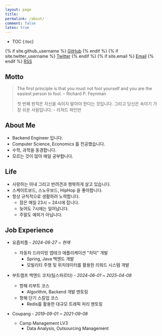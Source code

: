```yaml
---
layout: page
title:
permalink: /about/
comment: false
latex: true
---
```

* TOC
{:toc}

<div class="contact">
{% if site.github_username %}
        <a href="https://github.com/{{ site.github_username }}">GitHub</a>
{% endif %}
{% if site.twitter_username %}
        <a href="https://twitter.com/{{ site.twitter_username }}">Twitter</a>
{% endif %}
{% if site.email %}
        <a href="mailto:{{ site.email }}">Email</a>
{% endif %}
        <a href="{{ "/feed.xml" | prepend: site.baseurl }}">RSS</a>
</div>

## Motto

> The first principle is that you must not fool yourself and you are the easiest person to fool. – Richard P. Feynman
>
> 첫 번째 원칙은 자신을 속이지 말아야 한다는 것입니다. 그리고 당신은 속이기 가장 쉬운 사람입니다. - 리처드 파인만


## About Me

* Backend Engineer 입니다.
* Computer Science, Economics 를 전공했습니다.
* 수학, 과학을 동경합니다.
* 모르는 것이 많아 매일 공부합니다.

## Life

* 사랑하는 아내 그리고 반려견과 행복하게 살고 있습니다.
* 스케이트보드, 스노우보드, HipHop 을 좋아합니다.
* 항상 규칙적으로 생활하려 노력합니다.
    * 잠은 매일 23시 ~ 24시에 잡니다.
    * 늦어도 7시에는 일어납니다.
    * 주말도 예외가 아닙니다.

## Job Experience

- 요즘피플 - _2024-06-27 ~ 현재_
    - 자동차 드라이빙 앱테크 애플리케이션 "차덕" 개발
        - Spring, Java 백엔드 개발
        - 모빌리티 주행 및 위치데이터를 활용한 리워드 시스템 개발

- 부트캠프 백엔드 코치(팀스파르타) - _2024-06-01 ~ 2025-04-08_
    - 항해 리부트 코스
        - Algorithm, Backend 개발 멘토링
    - 항해 단기 스킬업 코스
        - Redis를 활용한 대규모 트래픽 처리 멘토링

- Coupang - _2019-09-01 ~ 2021-09-08_
    - Camp Management LV3
        - Data Analysis, Outsourcing Management